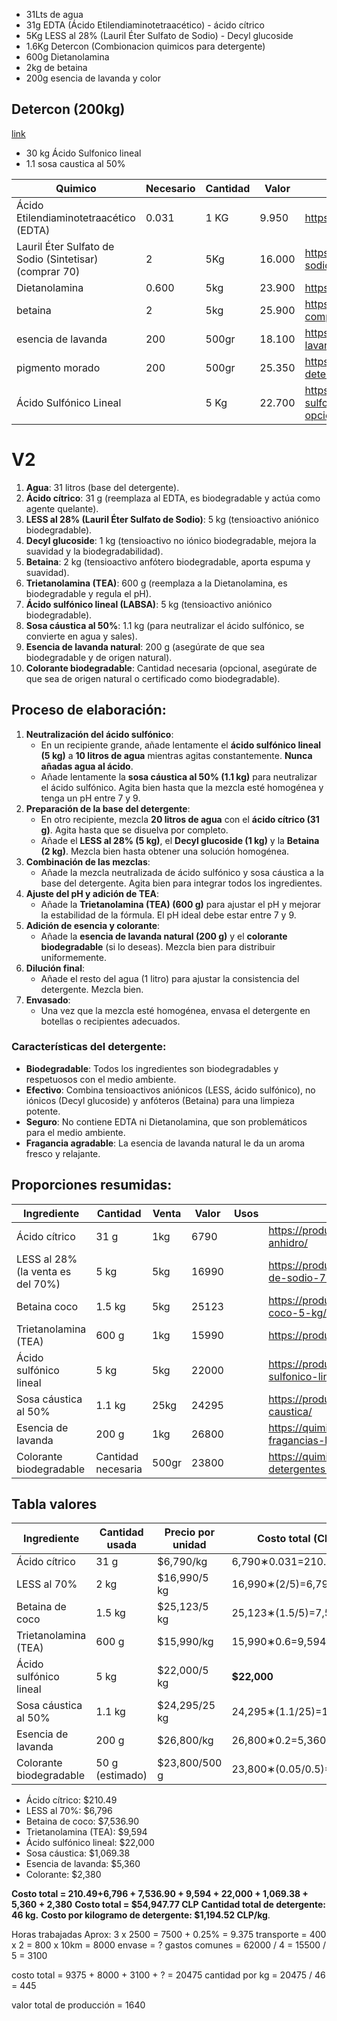 - 31Lts de agua
- 31g EDTA (Ácido Etilendiaminotetraacético) - ácido cítrico
- 5Kg LESS al 28% (Lauril Éter Sulfato de Sodio) - Decyl glucoside
- 1.6Kg Detercon (Combionacion quimicos para detergente)
- 600g Dietanolamina
- 2kg de betaina
- 200g esencia de lavanda y color

## Detercon (200kg)
[link](https://www.youtube.com/watch?v=qHYZ3x523GI)
- 30 kg Ácido Sulfonico lineal
- 1.1 sosa caustica al 50%

| Quimico                                               | Necesario | Cantidad | Valor  | Link                                                                                                          |
| ----------------------------------------------------- | --------- | -------- | ------ | ------------------------------------------------------------------------------------------------------------- |
| Ácido Etilendiaminotetraacético (EDTA)                | 0.031     | 1 KG     | 9.950  | https://productosquimicoschile.cl/productos/edta/                                                             |
| Lauril Éter Sulfato de Sodio (Sintetisar)(comprar 70) | 2         | 5Kg      | 16.000 | https://productosquimicos.cl/producto/lauril-sulfato-de-sodio-70-5-kgs/                                       |
| Dietanolamina                                         | 0.600     | 5kg      | 23.900 | https://productosquimicoschile.cl/productos/dietanolamina/                                                    |
| betaina                                               | 2         | 5kg      | 25.900 | https://productosquimicoschile.cl/productos/betaina-compuesta/                                                |
| esencia de lavanda                                    | 200       | 500gr    | 18.100 | https://productosquimicos.cl/producto/aroma-fragancias-lavanda/                                               |
| pigmento morado                                       | 200       | 500gr    | 25.350 | https://productosquimicos.cl/producto/colorante-para-detergentes-500gr/                                       |
| Ácido Sulfónico Lineal                                |           | 5 Kg     | 22.700 | https://productosquimicoschile.cl/productos/acido-sulfonico-dodecilbenceno/?attribute_elige-una-opcion=20+Kgs |

# V2
1. **Agua**: 31 litros (base del detergente).
2. **Ácido cítrico**: 31 g (reemplaza al EDTA, es biodegradable y actúa como agente quelante).
3. **LESS al 28% (Lauril Éter Sulfato de Sodio)**: 5 kg (tensioactivo aniónico biodegradable).
4. **Decyl glucoside**: 1 kg (tensioactivo no iónico biodegradable, mejora la suavidad y la biodegradabilidad).
5. **Betaina**: 2 kg (tensioactivo anfótero biodegradable, aporta espuma y suavidad).
6. **Trietanolamina (TEA)**: 600 g (reemplaza a la Dietanolamina, es biodegradable y regula el pH).
7. **Ácido sulfónico lineal (LABSA)**: 5 kg (tensioactivo aniónico biodegradable).
8. **Sosa cáustica al 50%**: 1.1 kg (para neutralizar el ácido sulfónico, se convierte en agua y sales).
9. **Esencia de lavanda natural**: 200 g (asegúrate de que sea biodegradable y de origen natural).
10. **Colorante biodegradable**: Cantidad necesaria (opcional, asegúrate de que sea de origen natural o certificado como biodegradable).
## **Proceso de elaboración**:
1. **Neutralización del ácido sulfónico**:
    - En un recipiente grande, añade lentamente el **ácido sulfónico lineal (5 kg)** a **10 litros de agua** mientras agitas constantemente. **Nunca añadas agua al ácido**.
    - Añade lentamente la **sosa cáustica al 50% (1.1 kg)** para neutralizar el ácido sulfónico. Agita bien hasta que la mezcla esté homogénea y tenga un pH entre 7 y 9.
2. **Preparación de la base del detergente**:
    - En otro recipiente, mezcla **20 litros de agua** con el **ácido cítrico (31 g)**. Agita hasta que se disuelva por completo.
    - Añade el **LESS al 28% (5 kg)**, el **Decyl glucoside (1 kg)** y la **Betaina (2 kg)**. Mezcla bien hasta obtener una solución homogénea.
3. **Combinación de las mezclas**:
    - Añade la mezcla neutralizada de ácido sulfónico y sosa cáustica a la base del detergente. Agita bien para integrar todos los ingredientes.
4. **Ajuste del pH y adición de TEA**:
    - Añade la **Trietanolamina (TEA) (600 g)** para ajustar el pH y mejorar la estabilidad de la fórmula. El pH ideal debe estar entre 7 y 9.
5. **Adición de esencia y colorante**:
    - Añade la **esencia de lavanda natural (200 g)** y el **colorante biodegradable** (si lo deseas). Mezcla bien para distribuir uniformemente.
6. **Dilución final**:
    - Añade el resto del agua (1 litro) para ajustar la consistencia del detergente. Mezcla bien.
7. **Envasado**:
    - Una vez que la mezcla esté homogénea, envasa el detergente en botellas o recipientes adecuados.

### **Características del detergente**:
- **Biodegradable**: Todos los ingredientes son biodegradables y respetuosos con el medio ambiente.
- **Efectivo**: Combina tensioactivos aniónicos (LESS, ácido sulfónico), no iónicos (Decyl glucoside) y anfóteros (Betaina) para una limpieza potente.
- **Seguro**: No contiene EDTA ni Dietanolamina, que son problemáticos para el medio ambiente.
- **Fragancia agradable**: La esencia de lavanda natural le da un aroma fresco y relajante.
## **Proporciones resumidas**:

| Ingrediente                       | Cantidad           | Venta | Valor | Usos | Link                                                                    |
| --------------------------------- | ------------------ | ----- | ----- | ---- | ----------------------------------------------------------------------- |
| Ácido cítrico                     | 31 g               | 1kg   | 6790  |      | https://productosquimicos.cl/producto/acido-citrico-anhidro/            |
| LESS al 28% (la venta es del 70%) | 5 kg               | 5kg   | 16990 |      | https://productosquimicos.cl/producto/lauril-sulfato-de-sodio-70-5-kgs/ |
| Betaina coco                      | 1.5 kg             | 5kg   | 25123 |      | https://productosquimicos.cl/producto/betaina-coco-5-kg/                |
| Trietanolamina (TEA)              | 600 g              | 1kg   | 15990 |      | https://productosquimicos.cl/producto/trietanolamina/                   |
| Ácido sulfónico lineal            | 5 kg               | 5kg   | 22000 |      | https://productosquimicos.cl/producto/acido-sulfonico-lineal/           |
| Sosa cáustica al 50%              | 1.1 kg             | 25kg  | 24295 |      | https://productosquimicoschile.cl/productos/soda-caustica/              |
| Esencia de lavanda                | 200 g              | 1kg   | 26800 |      | https://quimicaindustrial.cl/producto/aroma-fragancias-lavanda-1kg/     |
| Colorante biodegradable           | Cantidad necesaria | 500gr | 23800 |      | https://quimicaindustrial.cl/producto/colorante-para-detergentes-500gr/ |
## Tabla valores 
| Ingrediente             | Cantidad usada  | Precio por unidad | Costo total (CLP)        |
| ----------------------- | --------------- | ----------------- | ------------------------ |
| Ácido cítrico           | 31 g            | $6,790/kg         | 6,790∗0.031=210.49       |
| LESS al 70%             | 2 kg            | $16,990/5 kg      | 16,990∗(2/5)=6,796       |
| Betaina de coco         | 1.5 kg          | $25,123/5 kg      | 25,123∗(1.5/5)=7,536.90  |
| Trietanolamina (TEA)    | 600 g           | $15,990/kg        | 15,990∗0.6=9,594         |
| Ácido sulfónico lineal  | 5 kg            | $22,000/5 kg      | **$22,000**              |
| Sosa cáustica al 50%    | 1.1 kg          | $24,295/25 kg     | 24,295∗(1.1/25)=1,069.38 |
| Esencia de lavanda      | 200 g           | $26,800/kg        | 26,800∗0.2=5,360         |
| Colorante biodegradable | 50 g (estimado) | $23,800/500 g     | 23,800∗(0.05/0.5)=2,380  |
- Ácido cítrico: $210.49
- LESS al 70%: $6,796
- Betaina de coco: $7,536.90
- Trietanolamina (TEA): $9,594
- Ácido sulfónico lineal: $22,000
- Sosa cáustica: $1,069.38
- Esencia de lavanda: $5,360
- Colorante: $2,380

**Costo total = 210.49+6,796 + 7,536.90 + 9,594 + 22,000 + 1,069.38 + 5,360 + 2,380** 
**Costo total = $54,947.77 CLP**
**Cantidad total de detergente: 46 kg.**
**Costo por kilogramo de detergente: $1,194.52 CLP/kg**.

Horas trabajadas Aprox: 3 x 2500 = 7500 + 0.25% = 9.375
transporte  = 400 x 2 = 800 x 10km = 8000
envase = ?
gastos comunes = 62000 / 4 = 15500 / 5 = 3100

costo total = 9375 + 8000 + 3100 + ? = 20475
cantidad por kg = 20475 / 46 = 445

valor total de producción = 1640